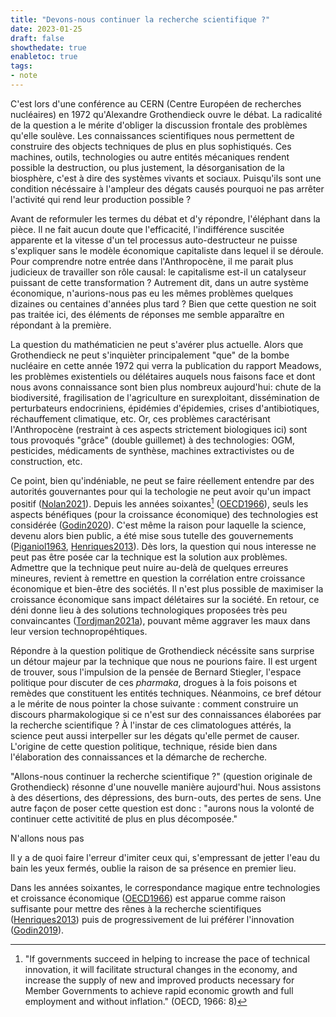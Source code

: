 ```yaml
---
title: "Devons-nous continuer la recherche scientifique ?"
date: 2023-01-25
draft: false
showthedate: true
enabletoc: true
tags:
- note
---
```


C'est lors d'une conférence au CERN (Centre Européen de recherches nucléaires) en 1972 qu'Alexandre Grothendieck ouvre le débat. 
La radicalité de la question a le mérite d'obliger la discussion frontale des problèmes qu'elle soulève. 
Les connaissances scientifiques nous permettent de construire des objects techniques de plus en plus sophistiqués. 
Ces machines, outils, technologies ou autre entités mécaniques rendent possible la destruction, ou plus justement, la désorganisation de la biosphère, c'est à dire des systèmes vivants et sociaux. 
Puisqu'ils sont une condition nécéssaire à l'ampleur des dégats causés pourquoi ne pas arrêter l'activité qui rend leur production possible ? 

Avant de reformuler les termes du débat et d'y répondre, l'éléphant dans la pièce. 
Il ne fait aucun doute que l'efficacité, l'indifférence suscitée apparente et la vitesse d'un tel processus auto-destructeur ne puisse s'expliquer sans le modèle économique capitaliste dans lequel il se déroule. 
Pour comprendre notre entrée dans l'Anthropocène, il me parait plus judicieux de travailler son rôle causal: le capitalisme est-il un catalyseur puissant de cette transformation ? 
Autrement dit, dans un autre système économique, n'aurions-nous pas eu les mêmes problèmes quelques dizaines ou centaines d'années plus tard ?
Bien que cette question ne soit pas traitée ici, des éléments de réponses me semble apparaître en répondant à la première. 

La question du mathématicien ne peut s'avérer plus actuelle. 
Alors que Grothendieck ne peut s'inquièter principalement "que" de la bombe nucléaire en cette année 1972 qui verra la publication du rapport Meadows, les problèmes existentiels ou délétaires auquels nous faisons face et dont nous avons connaissance sont bien plus nombreux aujourd'hui: chute de la biodiversité, fragilisation de l'agriculture en surexploitant, dissémination de perturbateurs endocriniens, épidémies d'épidemies, crises d'antibiotiques, réchauffement climatique, etc. 
Or, ces problèmes caractérisant l'Anthropocène (restraint à ces aspects strictement biologiques ici) sont tous provoqués "grâce" (double guillemet) à des technologies: OGM, pesticides, médicaments de synthèse, machines extractivistes ou de construction, etc.

Ce point, bien qu'indéniable, ne peut se faire réellement entendre par des autorités gouvernantes pour qui la techologie ne peut avoir qu'un impact positif ([Nolan2021](reference/Nolan2021.md)). 
Depuis les années soixantes[^1] ([OECD1966](reference/OECD1966.md)), seuls les aspects bénéfiques (pour la croissance économique) des technologies est considérée ([Godin2020](reference/Godin2020.md)).
C'est même la raison pour laquelle la science, devenu alors bien public, a été mise sous tutelle des gouvernements ([Piganiol1963](reference/Piganiol1963.md), [Henriques2013](reference/Henriques2013.md)). 
Dès lors, la question qui nous interesse ne peut pas être posée car la technique est la solution aux problèmes. 
Admettre que la technique peut nuire au-delà de quelques erreures mineures, revient à remettre en question la corrélation entre croissance économique et bien-être des sociétés.
Il n'est plus possible de maximiser la croissance économique sans impact délétaires sur la société. 
En retour, ce déni donne lieu à des solutions technologiques proposées très peu convaincantes ([Tordjman2021a](reference/Tordjman2021a.md)), pouvant même aggraver les maux dans leur version technopropéhtiques. 

Répondre à la question politique de Grothendieck nécéssite sans surprise un détour majeur par la technique que nous ne pourions faire. 
Il est urgent de trouver, sous l'impulsion de la pensée de Bernard Stiegler, l'espace politique pour discuter de ces *pharmaka*, drogues à la fois poisons et remèdes que constituent les entités techniques. 
Néanmoins, ce bref détour a le mérite de nous pointer la chose suivante : comment construire un discours pharmakologique si ce n'est sur des connaissances élaborées par la recherche scientifique ? 
À l'instar de ces climatologues attérés, la science peut aussi interpeller sur les dégats qu'elle permet de causer. 
L'origine de cette question politique, technique, réside bien dans l'élaboration des connaissances et la démarche de recherche. 

"Allons-nous continuer la recherche scientifique ?" (question originale de Grothendieck) résonne d'une nouvelle manière aujourd'hui. 
Nous assistons à des désertions, des dépressions, des burn-outs, des pertes de sens. 
Une autre façon de poser cette question est donc : "aurons nous la volonté de continuer cette activitité de plus en plus décomposée."

N'allons nous pas 

Il y a de quoi faire l'erreur d'imiter ceux qui, s'empressant de jetter l'eau du bain les yeux fermés, oublie la raison de sa présence en premier lieu. 



Dans les années soixantes, le correspondance magique entre technologies et croissance économique ([OECD1966](reference/OECD1966.md)) est apparue comme raison suffisante pour mettre des rênes à la recherche scientifiques ([Henriques2013](reference/Henriques2013.md)) puis de progressivement de lui préférer l'innovation ([Godin2019](reference/Godin2019.md)). 



[^1]: "If governments succeed in helping to increase the pace of technical innovation, it will facilitate structural changes in the economy, and increase the supply of new and improved products necessary for Member Governments to achieve rapid economic growth and full employment and without inflation." (OECD, 1966: 8) 
